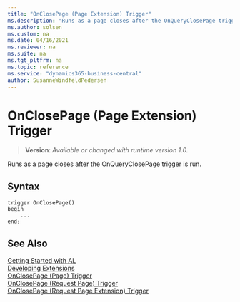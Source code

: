 ```yaml
---
title: "OnClosePage (Page Extension) Trigger"
ms.description: "Runs as a page closes after the OnQueryClosePage trigger is run."
ms.author: solsen
ms.custom: na
ms.date: 04/16/2021
ms.reviewer: na
ms.suite: na
ms.tgt_pltfrm: na
ms.topic: reference
ms.service: "dynamics365-business-central"
author: SusanneWindfeldPedersen
---
```

[//]: # (START>DO_NOT_EDIT)
[//]: # (IMPORTANT:Do not edit any of the content between here and the END>DO_NOT_EDIT.)
[//]: # (Any modifications should be made in the .xml files in the ModernDev repo.)

# OnClosePage (Page Extension) Trigger
> **Version**: _Available or changed with runtime version 1.0._

Runs as a page closes after the OnQueryClosePage trigger is run.


## Syntax
```
trigger OnClosePage()
begin
    ...
end;
```



[//]: # (IMPORTANT: END>DO_NOT_EDIT)
## See Also  
[Getting Started with AL](../../devenv-get-started.md)  
[Developing Extensions](../../devenv-dev-overview.md)  
[OnClosePage (Page) Trigger](../page/devenv-onclosepage-page-trigger.md)  
[OnClosePage (Request Page) Trigger](../requestpage/devenv-onclosepage-requestpage-trigger.md)  
[OnClosePage (Request Page Extension) Trigger](../requestpageextension/devenv-onclosepage-requestpageextension-trigger.md)
